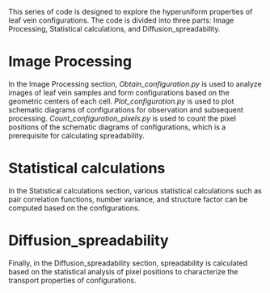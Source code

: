 This series of code is designed to explore the hyperuniform properties of leaf vein configurations. The code is divided into three parts: Image Processing, Statistical calculations, and Diffusion_spreadability.

# Image Processing
In the Image Processing section, *Obtain_configuration.py* is used to analyze images of leaf vein samples and form configurations based on the geometric centers of each cell. *Plot_configuration.py* is used to plot schematic diagrams of configurations for observation and subsequent processing. *Count_configuration_pixels.py* is used to count the pixel positions of the schematic diagrams of configurations, which is a prerequisite for calculating spreadability.

# Statistical calculations
In the Statistical calculations section, various statistical calculations such as pair correlation functions, number variance, and structure factor can be computed based on the configurations.

# Diffusion_spreadability
Finally, in the Diffusion_spreadability section, spreadability is calculated based on the statistical analysis of pixel positions to characterize the transport properties of configurations.